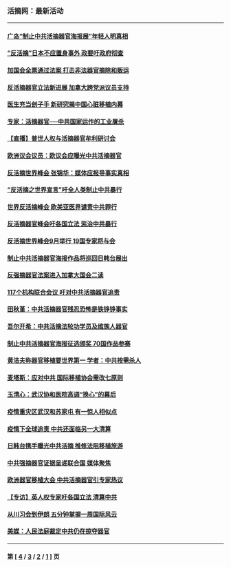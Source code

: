### 活摘网：最新活动
---
#### [广岛“制止中共活摘器官海报展”年轻人明真相](../../pages/nf5883/n14053657.md?09300430) 
#### [“反活摘”日本不应置身事外 政要吁政府彻查](../../pages/nf5883/n13971188.md?09300430) 
#### [加国会全票通过法案 打击非法器官摘除和贩运](../../pages/nf5883/n13884924.md?09300430) 
#### [反活摘器官立法新进展 加拿大跨党派议员支持](../../pages/nf5883/n13876061.md?09300430) 
#### [医生充当刽子手 新研究揭中国心脏移植内幕](../../pages/nf5883/n13772291.md?09300430) 
#### [专家：活摘器官──中共国家运作的工业屠杀](../../pages/nf5883/n13761178.md?09300430) 
#### [【直播】普世人权与活摘器官牟利研讨会](../../pages/nf5883/n13425146.md?09300430) 
#### [欧洲议会议员：欧议会应曝光中共活摘器官](../../pages/nf5883/n13336571.md?09300430) 
#### [反活摘世界峰会 张锦华：媒体应报导事实真相](../../pages/nf5883/n13278502.md?09300430) 
#### [“反活摘之世界宣言”吁全人类制止中共暴行](../../pages/nf5883/n13259730.md?09300430) 
#### [世界反活摘峰会 欧美亚医界谴责中共罪行](../../pages/nf5883/n13253550.md?09300430) 
#### [反活摘器官峰会吁各国立法 惩治中共暴行](../../pages/nf5883/n13245052.md?09300430) 
#### [反活摘世界峰会9月举行 19国专家将与会](../../pages/nf5883/n13201492.md?09300430) 
#### [制止中共活摘器官海报作品将巡回日韩台展出](../../pages/nf5883/n13177791.md?09300430) 
#### [反强摘器官法案进入加拿大国会二读](../../pages/nf5883/n13033450.md?09300430) 
#### [117个机构联合会议 吁对中共活摘器官追责](../../pages/nf5883/n12775087.md?09300430) 
#### [田秋堇：中共活摘器官残忍恐怖是铁铮铮事实](../../pages/nf5883/n12702148.md?09300430) 
#### [吾尔开希：中共活摘法轮功学员及维族人器官](../../pages/nf5883/n12693197.md?09300430) 
#### [制止中共活摘器官海报征选颁奖 70国作品参赛](../../pages/nf5883/n12692050.md?09300430) 
#### [黄洁夫称器官移植要世界第一 学者：中共按需杀人](../../pages/nf5883/n12572329.md?09300430) 
#### [麦塔斯：应对中共 国际移植协会需改七原则](../../pages/nf5883/n12514711.md?09300430) 
#### [玉清心：武汉协和医院高调“换心”的幕后](../../pages/nf5883/n12298730.md?09300430) 
#### [疫情重灾区武汉和苏家屯 有一惊人相似点](../../pages/nf5883/n12150824.md?09300430) 
#### [疫情下全球追责 中共还面临另一大清算](../../pages/nf5883/n12070397.md?09300430) 
#### [日韩台携手曝光中共活摘 推修法阻移植旅游](../../pages/nf5883/n11712046.md?09300430) 
#### [中共强摘器官证据呈递联合国 媒体聚焦](../../pages/nf5883/n11546426.md?09300430) 
#### [欧洲器官移植大会 中共活摘器官引专家热议](../../pages/nf5883/n11539095.md?09300430) 
#### [【专访】英人权专家吁各国立法 清算中共](../../pages/nf5883/n11367315.md?09300430) 
#### [从川习会到伊朗 五分钟掌握一周国际风云](../../pages/nf5883/n11338520.md?09300430) 
#### [美媒：人民法庭裁定中共仍在掠夺器官](../../pages/nf5883/n11334897.md?09300430) 

---
#### 第 [ [4](./4.md?09300430) / [3](./3.md?09300430) / [2](./2.md?09300430) / [1](./1.md?09300430) ] 页
